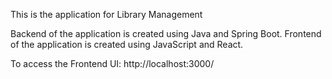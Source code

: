 This is the application for Library Management

Backend of the application is created using Java and Spring Boot.
Frontend of the application is created using JavaScript and React.

To access the Frontend UI: http://localhost:3000/
